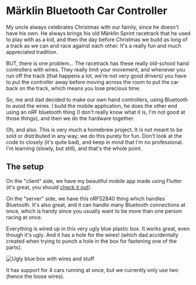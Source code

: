 # Märklin Bluetooth Car Controller

My uncle always celebrates Christmas with our family, since he doesn't have his own. He always brings his old Märklin Sprint racetrack that he used to play with as a kid, and then the day before Christmas we build as long of a track as we can and race against each other. It's a really fun and much appreciated tradition. 

BUT, there is one problem... The racetrack has these really old-school hand controllers with wires. They really limit your movement, and whenever you run off the track (that happens a lot, we're not very good drivers) you have to put the controller away before moving across the room to put the car back on the track, which means you lose precious time. 

So, me and dad decided to make our own hand controllers, using Bluetooth to avoid the wires. I build the mobile application, he does the other end using an nRF bluetooth thing (I don't really know what it is, I'm not good at those things), and then we do the hardware together.

Oh, and also. This is very much a homebrew project. It is not meant to be sold or distributed in any way; we do this purely for fun. Don't look at the code to closely (it's quite bad), and keep in mind that I'm no professional. I'm learning (slowly, but still), and that's the whole point.

## The setup

On the "client" side, we have my beautiful mobile app made using Flutter (it's great, you should [check it out](https://flutter.dev/)).

On the "server" side, we have this nRF52840 thing which handles Bluetooth. It's also great, and it can handle many Bluetooth connections at once, which is handy since you usually want to be more than one person racing at once.

Everything is wired up in this very ugly blue plastic box. It works great, even though it's ugly. And it has a hole for the wires! (which dad accidentally created when trying to punch a hole in the box for fastening one of the parts).

![Ugly blue box with wires and stuff](assets/docs/blue_box.jpg)

It has support for 4 cars running at once, but we currently only use two (hence the loose wires).